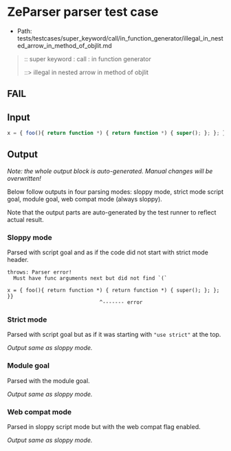 # ZeParser parser test case

- Path: tests/testcases/super_keyword/call/in_function_generator/illegal_in_nested_arrow_in_method_of_objlit.md

> :: super keyword : call : in function generator
>
> ::> illegal in nested arrow in method of objlit
## FAIL

## Input


`````js
x = { foo(){ return function *) { return function *) { super(); }; }; }}
`````

## Output

_Note: the whole output block is auto-generated. Manual changes will be overwritten!_

Below follow outputs in four parsing modes: sloppy mode, strict mode script goal, module goal, web compat mode (always sloppy).

Note that the output parts are auto-generated by the test runner to reflect actual result.

### Sloppy mode

Parsed with script goal and as if the code did not start with strict mode header.

`````
throws: Parser error!
  Must have func arguments next but did not find `(`

x = { foo(){ return function *) { return function *) { super(); }; }; }}
                              ^------- error
`````

### Strict mode

Parsed with script goal but as if it was starting with `"use strict"` at the top.

_Output same as sloppy mode._

### Module goal

Parsed with the module goal.

_Output same as sloppy mode._

### Web compat mode

Parsed in sloppy script mode but with the web compat flag enabled.

_Output same as sloppy mode._
